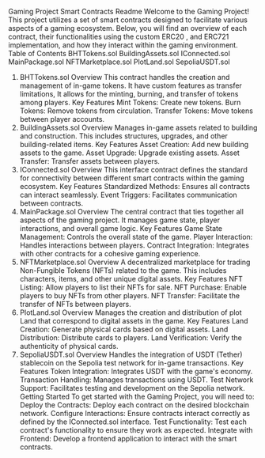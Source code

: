 Gaming Project Smart Contracts Readme
Welcome to the Gaming Project! This project utilizes a set of smart contracts designed to facilitate various aspects of a gaming ecosystem. Below, you will find an overview of each contract, their functionalities using the custom ERC20 , and ERC721 implementation, and how they interact within the gaming environment.
Table of Contents
BHTTokens.sol
BuildingAssets.sol
IConnected.sol
MainPackage.sol
NFTMarketplace.sol
PlotLand.sol
SepoliaUSDT.sol
1. BHTTokens.sol
Overview
This contract handles the creation and management of in-game tokens. It have custom features as transfer limitations, It allows for the minting, burning, and transfer of tokens among players.
Key Features
Mint Tokens: Create new tokens.
Burn Tokens: Remove tokens from circulation.
Transfer Tokens: Move tokens between player accounts.
2. BuildingAssets.sol
Overview
Manages in-game assets related to building and construction. This includes structures, upgrades, and other building-related items.
Key Features
Asset Creation: Add new building assets to the game.
Asset Upgrade: Upgrade existing assets.
Asset Transfer: Transfer assets between players.
3. IConnected.sol
Overview
This interface contract defines the standard for connectivity between different smart contracts within the gaming ecosystem.
Key Features
Standardized Methods: Ensures all contracts can interact seamlessly.
Event Triggers: Facilitates communication between contracts.
4. MainPackage.sol
Overview
The central contract that ties together all aspects of the gaming project. It manages game state, player interactions, and overall game logic.
Key Features
Game State Management: Controls the overall state of the game.
Player Interaction: Handles interactions between players.
Contract Integration: Integrates with other contracts for a cohesive gaming experience.
5. NFTMarketplace.sol
Overview
A decentralized marketplace for trading Non-Fungible Tokens (NFTs) related to the game. This includes characters, items, and other unique digital assets.
Key Features
NFT Listing: Allow players to list their NFTs for sale.
NFT Purchase: Enable players to buy NFTs from other players.
NFT Transfer: Facilitate the transfer of NFTs between players.
6. PlotLand.sol
Overview
Manages the creation and distribution of plot Land that correspond to digital assets in the game.
Key Features
Land Creation: Generate physical cards based on digital assets.
Land Distribution: Distribute cards to players.
Land Verification: Verify the authenticity of physical cards.
8. SepoliaUSDT.sol
Overview
Handles the integration of USDT (Tether) stablecoin on the Sepolia test network for in-game transactions.
Key Features
Token Integration: Integrates USDT with the game's economy.
Transaction Handling: Manages transactions using USDT.
Test Network Support: Facilitates testing and development on the Sepolia network.
Getting Started
To get started with the Gaming Project, you will need to:
Deploy the Contracts: Deploy each contract on the desired blockchain network.
Configure Interactions: Ensure contracts interact correctly as defined by the IConnected.sol interface.
Test Functionality: Test each contract's functionality to ensure they work as expected.
Integrate with Frontend: Develop a frontend application to interact with the smart contracts.
